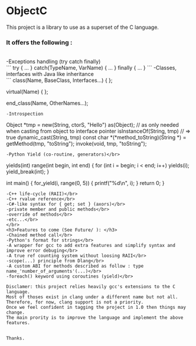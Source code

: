 # ObjectC
This project is a library to use as a superset of the C language.</br>
<h3>It offers the following :</h3>
</br>
  -Exceptions handling (try catch finally)</br>
  ```
  try {
   ...
  } catch(TypeName, VarName) {
   ...
  } finally {
   ...
  }
  ```
  -Classes, interfaces with Java like inheritance</br>
  ```
  class(Name, BaseClass, Interfaces...)
  {
  };
  
  virtual(Name)
  {
  };
  
  end_class(Name, OtherNames...);
  ```
  -Introspection
  ```
  Object *tmp = new(String, ctorS, "Hello") as(Object); // as only needed when casting from object to interface pointer
  isInstanceOf(String, tmp) // => true
  dynamic_cast(String, tmp)
  const char *(*method_toString)(String *) = getMethod(tmp, "toString");
  invoke(void, tmp, "toString");
  ```
  -Python Yield (co-routine, generators)</br>
  ```
  yields(int) range(int begin, int end)
  {
      for (int i = begin; i < end; i++)
         yields(i);
      yield_break(int);
  }
  
  int main()
  {
     for_yield(i, range(0, 5)) {
       printf("%d\n", i);
     }
     return 0;
  }
  ```
  -C++ life-cycle (RAII)</br>
  -C++ rvalue reference</br>
  -C#-like syntax for { get; set } (axors)</br>
  -private member and public methods</br>
  -override of methods</br>
  -etc...</br>
</br>
<h3>Features to come (See Future/ ): </h3>
  -Chained method call</br>
  -Python's format for strings</br>
  -A wrapper for gcc to add extra features and simplify syntax and improve error debuging</br>
  -A true ref counting system without loosing RAII</br>
  -scope(...) principle from Dlang</br>
  -A custom ABI for methods described as follow : type name_'number_of_arguments'(...)</br>
  -foreach() keyword using coroutines (yield)</br>
  
Disclamer: this project relies heavily gcc's extensions to the C language.
Most of thoses exist in clang under a different name but not all.
Therefore, for now, clang support is not a priority.
Once we feel confident in tagging the project in 1.0 then things may change.
The main prority is to improve the language and implement the above features.


Thanks.
